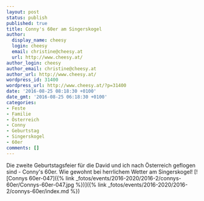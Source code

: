 ```yaml
---
layout: post
status: publish
published: true
title: Conny's 60er am Singerskogel
author:
  display_name: cheesy
  login: cheesy
  email: christine@cheesy.at
  url: http://www.cheesy.at/
author_login: cheesy
author_email: christine@cheesy.at
author_url: http://www.cheesy.at/
wordpress_id: 31400
wordpress_url: http://www.cheesy.at/?p=31400
date: '2016-08-25 08:18:30 +0100'
date_gmt: '2016-08-25 06:18:30 +0100'
categories:
- Feste
- Familie
- Österreich
- Conny
- Geburtstag
- Singerskogel
- 60er
comments: []
---
```

Die zweite Geburtstagsfeier für die David und ich nach Österreich geflogen sind - Conny's 60er. Wie gewohnt bei herrlichem Wetter am Singerskogel!
[![Connys 60er-047]({% link _fotos/events/2016-2020/2016-2/connys-60er/Connys-60er-047.jpg %})]({% link _fotos/events/2016-2020/2016-2/connys-60er/index.md %})
